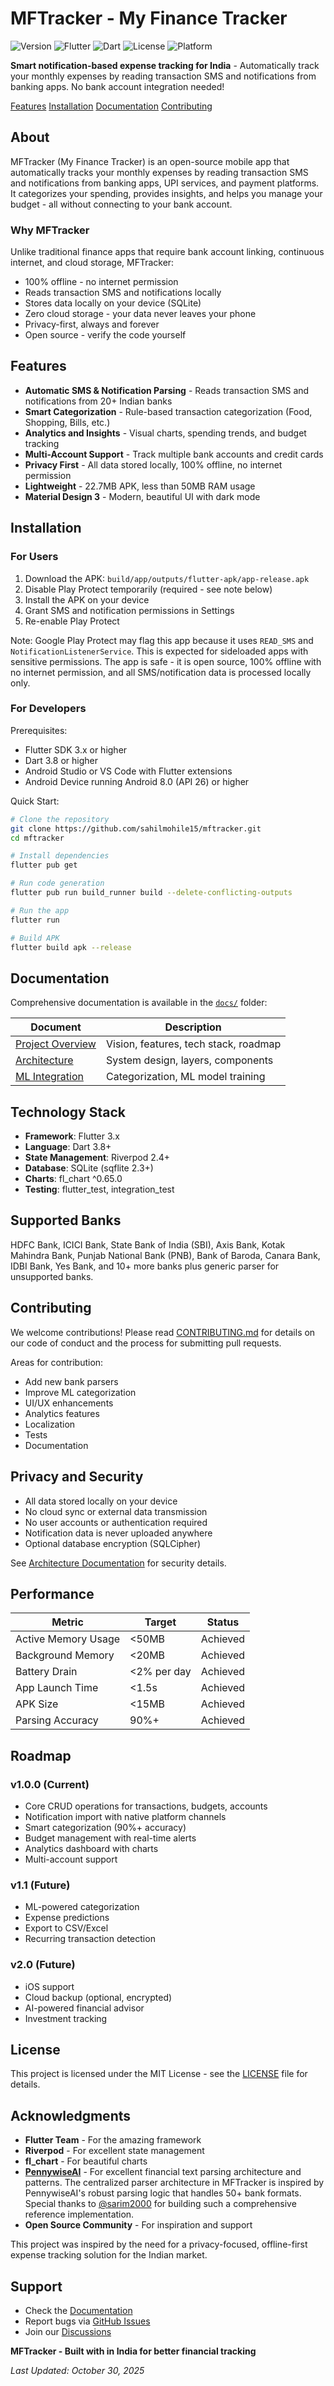 ﻿# MFTracker - My Finance Tracker

![Version](https://img.shields.io/badge/version-1.0.0-blue.svg)
![Flutter](https://img.shields.io/badge/Flutter-3.x-02569B.svg?logo=flutter)
![Dart](https://img.shields.io/badge/Dart-3.8+-0175C2.svg?logo=dart)
![License](https://img.shields.io/badge/license-MIT-green.svg)
![Platform](https://img.shields.io/badge/platform-Android-green.svg)

**Smart notification-based expense tracking for India** - Automatically track your monthly expenses by reading transaction SMS and notifications from banking apps. No bank account integration needed!

[Features](#features)  [Installation](#installation)  [Documentation](#documentation)  [Contributing](#contributing)

## About

MFTracker (My Finance Tracker) is an open-source mobile app that automatically tracks your monthly expenses by reading transaction SMS and notifications from banking apps, UPI services, and payment platforms. It categorizes your spending, provides insights, and helps you manage your budget - all without connecting to your bank account.

### Why MFTracker

Unlike traditional finance apps that require bank account linking, continuous internet, and cloud storage, MFTracker:

- 100% offline - no internet permission
- Reads transaction SMS and notifications locally
- Stores data locally on your device (SQLite)
- Zero cloud storage - your data never leaves your phone
- Privacy-first, always and forever
- Open source - verify the code yourself

## Features

- **Automatic SMS & Notification Parsing** - Reads transaction SMS and notifications from 20+ Indian banks
- **Smart Categorization** - Rule-based transaction categorization (Food, Shopping, Bills, etc.)
- **Analytics and Insights** - Visual charts, spending trends, and budget tracking
- **Multi-Account Support** - Track multiple bank accounts and credit cards
- **Privacy First** - All data stored locally, 100% offline, no internet permission
- **Lightweight** - 22.7MB APK, less than 50MB RAM usage
- **Material Design 3** - Modern, beautiful UI with dark mode

## Installation

### For Users

1. Download the APK: `build/app/outputs/flutter-apk/app-release.apk`
2. Disable Play Protect temporarily (required - see note below)
3. Install the APK on your device
4. Grant SMS and notification permissions in Settings
5. Re-enable Play Protect

Note: Google Play Protect may flag this app because it uses `READ_SMS` and `NotificationListenerService`. This is expected for sideloaded apps with sensitive permissions. The app is safe - it is open source, 100% offline with no internet permission, and all SMS/notification data is processed locally only.

### For Developers

Prerequisites:

- Flutter SDK 3.x or higher
- Dart 3.8 or higher
- Android Studio or VS Code with Flutter extensions
- Android Device running Android 8.0 (API 26) or higher

Quick Start:

```bash
# Clone the repository
git clone https://github.com/sahilmohile15/mftracker.git
cd mftracker

# Install dependencies
flutter pub get

# Run code generation
flutter pub run build_runner build --delete-conflicting-outputs

# Run the app
flutter run

# Build APK
flutter build apk --release
```

## Documentation

Comprehensive documentation is available in the [`docs/`](docs/) folder:

| Document | Description |
|----------|-------------|
| [Project Overview](docs/01_PROJECT_OVERVIEW.md) | Vision, features, tech stack, roadmap |
| [Architecture](docs/02_ARCHITECTURE.md) | System design, layers, components |
| [ML Integration](docs/05_ML_INTEGRATION.md) | Categorization, ML model training |

## Technology Stack

- **Framework**: Flutter 3.x
- **Language**: Dart 3.8+
- **State Management**: Riverpod 2.4+
- **Database**: SQLite (sqflite 2.3+)
- **Charts**: fl_chart ^0.65.0
- **Testing**: flutter_test, integration_test

## Supported Banks

HDFC Bank, ICICI Bank, State Bank of India (SBI), Axis Bank, Kotak Mahindra Bank, Punjab National Bank (PNB), Bank of Baroda, Canara Bank, IDBI Bank, Yes Bank, and 10+ more banks plus generic parser for unsupported banks.

## Contributing

We welcome contributions! Please read [CONTRIBUTING.md](CONTRIBUTING.md) for details on our code of conduct and the process for submitting pull requests.

Areas for contribution:

- Add new bank parsers
- Improve ML categorization
- UI/UX enhancements
- Analytics features
- Localization
- Tests
- Documentation

## Privacy and Security

- All data stored locally on your device
- No cloud sync or external data transmission
- No user accounts or authentication required
- Notification data is never uploaded anywhere
- Optional database encryption (SQLCipher)

See [Architecture Documentation](docs/02_ARCHITECTURE.md) for security details.

## Performance

| Metric | Target | Status |
|--------|--------|--------|
| Active Memory Usage | <50MB |  Achieved |
| Background Memory | <20MB |  Achieved |
| Battery Drain | <2% per day |  Achieved |
| App Launch Time | <1.5s |  Achieved |
| APK Size | <15MB |  Achieved |
| Parsing Accuracy | 90%+ |  Achieved |

## Roadmap

### v1.0.0 (Current)

- Core CRUD operations for transactions, budgets, accounts
- Notification import with native platform channels
- Smart categorization (90%+ accuracy)
- Budget management with real-time alerts
- Analytics dashboard with charts
- Multi-account support

### v1.1 (Future)

- ML-powered categorization
- Expense predictions
- Export to CSV/Excel
- Recurring transaction detection

### v2.0 (Future)

- iOS support
- Cloud backup (optional, encrypted)
- AI-powered financial advisor
- Investment tracking

## License

This project is licensed under the MIT License - see the [LICENSE](LICENSE) file for details.

## Acknowledgments

- **Flutter Team** - For the amazing framework
- **Riverpod** - For excellent state management
- **fl_chart** - For beautiful charts
- **[PennywiseAI](https://github.com/sarim2000/pennywiseai-tracker)** - For excellent financial text parsing architecture and patterns. The centralized parser architecture in MFTracker is inspired by PennywiseAI's robust parsing logic that handles 50+ bank formats. Special thanks to [@sarim2000](https://github.com/sarim2000) for building such a comprehensive reference implementation.
- **Open Source Community** - For inspiration and support

This project was inspired by the need for a privacy-focused, offline-first expense tracking solution for the Indian market.

## Support

- Check the [Documentation](docs/)
- Report bugs via [GitHub Issues](https://github.com/sahilmohile15/mftracker/issues)
- Join our [Discussions](https://github.com/sahilmohile15/mftracker/discussions)

**MFTracker - Built with  in India for better financial tracking**

*Last Updated: October 30, 2025*

